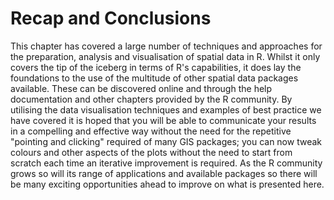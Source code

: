Recap and Conclusions
=====================

This chapter has covered a large number of techniques and approaches for the preparation, analysis and visualisation of spatial data in R. Whilst it  only covers the tip of the iceberg in terms of R's capabilities, it does lay the foundations to the use of the multitude of other spatial data packages available. These can be discovered online and through the help documentation and other chapters provided by the R community. By utilising the data visualisation techniques and examples of best practice we have covered it is hoped that you will be able to communicate your results in a compelling and effective way without the need for the repetitive "pointing and clicking" required of many GIS packages; you can now tweak colours and other aspects of the plots without the need to start from scratch each time an iterative improvement is required. As the R community grows so will its range of applications and available packages so there will be many exciting opportunities ahead to improve on what is presented here.
